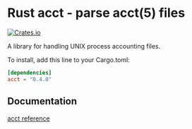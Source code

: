 # Rust acct - parse acct(5) files

[![Crates.io](https://img.shields.io/crates/v/acct.svg)](https://crates.io/crates/acct)

A library for handling UNIX process accounting files.

To install, add this line to your Cargo.toml:

```toml
[dependencies]
acct = "0.4.0"
```

## Documentation

[acct reference](https://docs.rs/acct)
